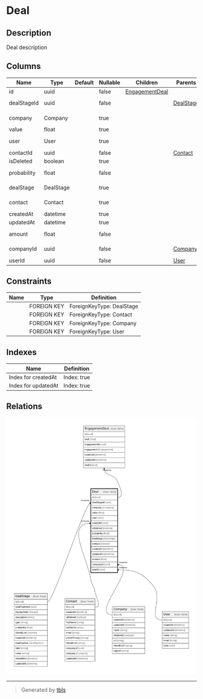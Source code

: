 # Deal

## Description

Deal description

## Columns

| Name | Type | Default | Nullable | Children | Parents | Comment |
| ---- | ---- | ------- | -------- | -------- | ------- | ------- |
| id | uuid |  | false | [EngagementDeal](EngagementDeal.md) |  |  |
| dealStageId | uuid |  | false |  | [DealStage](DealStage.md) | DealStage ID |
| company | Company |  | true |  |  | Link to the Company |
| value | float |  | true |  |  | Deal value |
| user | User |  | true |  |  | Link to the User |
| contactId | uuid |  | false |  | [Contact](Contact.md) | Contact ID |
| isDeleted | boolean |  | true |  |  | Is Deleted? |
| probability | float |  | false |  |  | Deal probability. |
| dealStage | DealStage |  | true |  |  | Link to the DealStage |
| contact | Contact |  | true |  |  | Link to the Contact |
| createdAt | datetime |  | true |  |  | createdAt |
| updatedAt | datetime |  | true |  |  | updatedAt |
| amount | float |  | false |  |  | Deal amount |
| companyId | uuid |  | false |  | [Company](Company.md) | Company ID |
| userId | uuid |  | false |  | [User](User.md) | User ID |

## Constraints

| Name | Type | Definition |
| ---- | ---- | ---------- |
|  | FOREIGN KEY | ForeignKeyType: DealStage |
|  | FOREIGN KEY | ForeignKeyType: Contact |
|  | FOREIGN KEY | ForeignKeyType: Company |
|  | FOREIGN KEY | ForeignKeyType: User |

## Indexes

| Name | Definition |
| ---- | ---------- |
| Index for createdAt | Index: true |
| Index for updatedAt | Index: true |

## Relations

![er](Deal.svg)

---

> Generated by [tbls](https://github.com/k1LoW/tbls)
